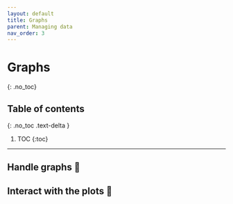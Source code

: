 ```yaml
---
layout: default
title: Graphs
parent: Managing data
nav_order: 3
---
```


# Graphs
{: .no_toc}

## Table of contents
{: .no_toc .text-delta }

1. TOC
{:toc}
---

## Handle graphs 🚧

## Interact with the plots 🚧
